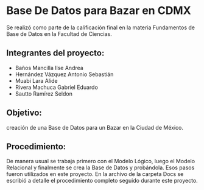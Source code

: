 # Base De Datos para Bazar en CDMX
Se realizó como parte de la calificación final en la materia Fundamentos de Base de Datos en la Facultad de Ciencias.
## Integrantes del proyecto:
 - Baños Mancilla Ilse Andrea
 - Hernández Vázquez Antonio Sebastián
 - Muabi Lara Alide
 - Rivera Machuca Gabriel Eduardo
 - Sautto Ramírez Seldon

## Objetivo:
creación de una Base de Datos para un Bazar en la Ciudad de México. 

## Procedimiento:
De manera usual se trabaja primero con el Modelo Lógico, luego el Modelo Relacional y finalmente se crea la Base de Datos y probándola. Esos pasos fueron utilizados en este proyecto.
En la archivo de la carpeta Docs se escribió a detalle el procedimiento completo seguido durante este proyecto.
